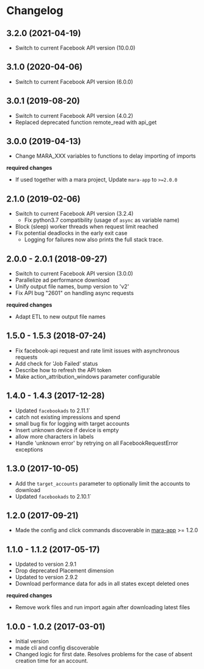 # Changelog

## 3.2.0 (2021-04-19)

- Switch to current Facebook API version (10.0.0)

## 3.1.0 (2020-04-06)

- Switch to current Facebook API version (6.0.0) 


## 3.0.1 (2019-08-20)
- Switch to current Facebook API version (4.0.2) 
- Replaced deprecated function remote_read with api_get

## 3.0.0 (2019-04-13)

- Change MARA_XXX variables to functions to delay importing of imports

**required changes** 

- If used together with a mara project, Update `mara-app` to `>=2.0.0`


## 2.1.0 (2019-02-06)
- Switch to current Facebook API version (3.2.4)
  - Fix python3.7 compatibility (usage of `async` as variable name)
- Block (sleep) worker threads when request limit reached
- Fix potential deadlocks in the early exit case
  - Logging for failures now also prints the full stack trace.

## 2.0.0 - 2.0.1 (2018-09-27)

- Switch to current Facebook API version (3.0.0)
- Parallelize ad performance download
- Unify output file names, bump version to 'v2'
- Fix API bug "2601" on handling async requests

**required changes**

- Adapt ETL to new output file names


## 1.5.0 - 1.5.3 (2018-07-24)

- Fix facebook-api request and rate limit issues with asynchronous requests
- Add check for 'Job Failed' status
- Describe how to refresh the API token
- Make action_attribution_windows parameter configurable

## 1.4.0 - 1.4.3 (2017-12-28)

- Updated `facebookads` to 2.11.1`
- catch not existing impressions and spend
- small bug fix for logging with target accounts 
- Insert unknown device if device is empty
- allow more characters in labels
- Handle 'unknown error' by retrying on all FacebookRequestError exceptions

## 1.3.0 (2017-10-05)

- Add the `target_accounts` parameter to optionally limit the accounts to download
- Updated `facebookads` to 2.10.1`

## 1.2.0 (2017-09-21)

- Made the config and click commands discoverable in [mara-app](https://github.com/mara/mara-app) >= 1.2.0


## 1.1.0 - 1.1.2 (2017-05-17)

- Updated to version 2.9.1
- Drop deprecated Placement dimension 
- Updated to version 2.9.2
- Download performance data for ads in all states except deleted ones

**required changes**

- Remove work files and run import again after downloading latest files 



## 1.0.0 - 1.0.2 (2017-03-01) 

- Initial version
- made cli and config discoverable
- Changed logic for first date. Resolves problems for the case of absent creation time for an account.
